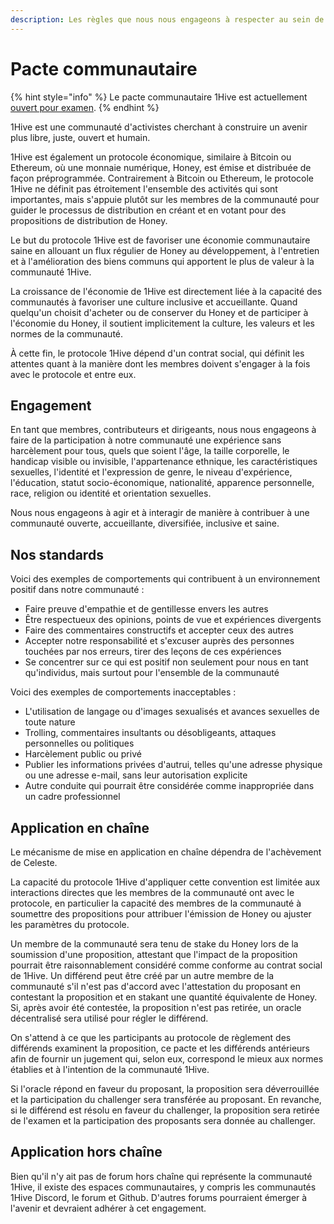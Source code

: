 ```yaml
---
description: Les règles que nous nous engageons à respecter au sein de la communauté 1Hive.
---
```


# Pacte communautaire

{% hint style="info" %}
Le pacte communautaire 1Hive est actuellement [ouvert pour examen](https://forum.1hive.org/t/drafting-the-1hive-community-covenant-for-celeste/1548).
{% endhint %}

1Hive est une communauté d'activistes cherchant à construire un avenir plus libre, juste, ouvert et humain.

1Hive est également un protocole économique, similaire à Bitcoin ou Ethereum, où une monnaie numérique, Honey, est émise et distribuée de façon préprogrammée. Contrairement à Bitcoin ou Ethereum, le protocole 1Hive ne définit pas étroitement l'ensemble des activités qui sont importantes, mais s'appuie plutôt sur les membres de la communauté pour guider le processus de distribution en créant et en votant pour des propositions de distribution de Honey.

Le but du protocole 1Hive est de favoriser une économie communautaire saine en allouant un flux régulier de Honey au développement, à l'entretien et à l'amélioration des biens communs qui apportent le plus de valeur à la communauté 1Hive. 

La croissance de l'économie de 1Hive est directement liée à la capacité des communautés à favoriser une culture inclusive et accueillante. Quand quelqu'un choisit d'acheter ou de conserver du Honey et de participer à l'économie du Honey, il soutient implicitement la culture, les valeurs et les normes de la communauté. 

À cette fin, le protocole 1Hive dépend d'un contrat social, qui définit les attentes quant à la manière dont les membres doivent s'engager à la fois avec le protocole et entre eux.

## **Engagement**

En tant que membres, contributeurs et dirigeants, nous nous engageons à faire de la participation à notre communauté une expérience sans harcèlement pour tous, quels que soient l'âge, la taille corporelle, le handicap visible ou invisible, l'appartenance ethnique, les caractéristiques sexuelles, l'identité et l'expression de genre, le niveau d'expérience, l'éducation, statut socio-économique, nationalité, apparence personnelle, race, religion ou identité et orientation sexuelles.

Nous nous engageons à agir et à interagir de manière à contribuer à une communauté ouverte, accueillante, diversifiée, inclusive et saine.

## **Nos standards**

Voici des exemples de comportements qui contribuent à un environnement positif dans notre communauté :

* Faire preuve d'empathie et de gentillesse envers les autres
* Être respectueux des opinions, points de vue et expériences divergents
* Faire des commentaires constructifs et accepter ceux des autres
* Accepter notre responsabilité et s'excuser auprès des personnes touchées par nos erreurs, tirer des leçons de ces expériences
* Se concentrer sur ce qui est positif non seulement pour nous en tant qu'individus, mais surtout pour l'ensemble de la communauté

Voici des exemples de comportements inacceptables :

* L'utilisation de langage ou d'images sexualisés et avances sexuelles de toute nature
* Trolling, commentaires insultants ou désobligeants, attaques personnelles ou politiques
* Harcèlement public ou privé
* Publier les informations privées d'autrui, telles qu'une adresse physique ou une adresse e-mail, sans leur autorisation explicite
* Autre conduite qui pourrait être considérée comme inappropriée dans un cadre professionnel

## **Application en chaîne**

Le mécanisme de mise en application en chaîne dépendra de l'achèvement de Celeste. 

La capacité du protocole 1Hive d'appliquer cette convention est limitée aux interactions directes que les membres de la communauté ont avec le protocole, en particulier la capacité des membres de la communauté à soumettre des propositions pour attribuer l'émission de Honey ou ajuster les paramètres du protocole. 

Un membre de la communauté sera tenu de stake du Honey lors de la soumission d'une proposition, attestant que l'impact de la proposition pourrait être raisonnablement considéré comme conforme au contrat social de 1Hive. Un différend peut être créé par un autre membre de la communauté s'il n'est pas d'accord avec l'attestation du proposant en contestant la proposition et en stakant une quantité équivalente de Honey. Si, après avoir été contestée, la proposition n'est pas retirée, un oracle décentralisé sera utilisé pour régler le différend. 

On s'attend à ce que les participants au protocole de règlement des différends examinent la proposition, ce pacte et les différends antérieurs afin de fournir un jugement qui, selon eux, correspond le mieux aux normes établies et à l'intention de la communauté 1Hive. 

Si l'oracle répond en faveur du proposant, la proposition sera déverrouillée et la participation du challenger sera transférée au proposant. En revanche, si le différend est résolu en faveur du challenger, la proposition sera retirée de l'examen et la participation des proposants sera donnée au challenger.

## **Application hors chaîne**

Bien qu'il n'y ait pas de forum hors chaîne qui représente la communauté 1Hive, il existe des espaces communautaires, y compris les communautés 1Hive Discord, le forum et Github. D'autres forums pourraient émerger à l'avenir et devraient adhérer à cet engagement.


